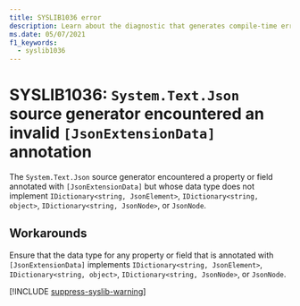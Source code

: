 ```yaml
---
title: SYSLIB1036 error
description: Learn about the diagnostic that generates compile-time error SYSLIB1036.
ms.date: 05/07/2021
f1_keywords:
  - syslib1036
---
```


# SYSLIB1036: `System.Text.Json` source generator encountered an invalid `[JsonExtensionData]` annotation

The `System.Text.Json` source generator encountered a property or field annotated with `[JsonExtensionData]` but whose data type does not implement `IDictionary<string, JsonElement>`, `IDictionary<string, object>`, `IDictionary<string, JsonNode>`, or `JsonNode`.

## Workarounds

Ensure that the data type for any property or field that is annotated with `[JsonExtensionData]` implements `IDictionary<string, JsonElement>`, `IDictionary<string, object>`, `IDictionary<string, JsonNode>`, or `JsonNode`.

[!INCLUDE [suppress-syslib-warning](includes/suppress-source-generator-diagnostics.md)]
